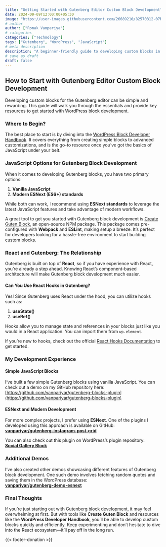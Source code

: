 ```yaml
---
title: "Getting Started with Gutenberg Editor Custom Block Development"
date: 2024-09-09T12:00:00+05:30
image: "https://user-images.githubusercontent.com/26689210/82570312-07baa800-9b9f-11ea-97cd-f553a56709be.png"
# author
author: ["Ronak Vanpariya"]
# categories
categories: ["Technology"]
tags: ["Gutenberg", "WordPress", "JavaScript"]
# meta description
description: "A beginner-friendly guide to developing custom blocks in the WordPress Gutenberg Editor."
# save as draft
draft: false
---
```


## How to Start with Gutenberg Editor Custom Block Development

Developing custom blocks for the Gutenberg editor can be simple and rewarding. This guide will walk you through the essentials and provide key resources to get started with WordPress block development.

### Where to Begin?

The best place to start is by diving into the [WordPress Block Developer Handbook](https://developer.wordpress.org/block-editor/). It covers everything from creating simple blocks to advanced customizations, and is the go-to resource once you’ve got the basics of JavaScript under your belt.

### JavaScript Options for Gutenberg Block Development

When it comes to developing Gutenberg blocks, you have two primary options:

1. **Vanilla JavaScript**
2. **Modern ESNext (ES6+) standards**

While both can work, I recommend using **ESNext standards** to leverage the latest JavaScript features and take advantage of modern workflows.

A great tool to get you started with Gutenberg block development is [Create Guten Block](https://github.com/ahmadawais/create-guten-block), an open-source NPM package. This package comes pre-configured with **Webpack** and **ESLint**, making setup a breeze. It’s perfect for developers looking for a hassle-free environment to start building custom blocks.

### React and Gutenberg: The Relationship

Gutenberg is built on top of **React**, so if you have experience with React, you’re already a step ahead. Knowing React’s component-based architecture will make Gutenberg block development much easier.

#### Can You Use React Hooks in Gutenberg?

Yes! Since Gutenberg uses React under the hood, you can utilize hooks such as:

1. **useState()**
2. **useRef()**

Hooks allow you to manage state and references in your blocks just like you would in a React application. You can import them from `wp.element`.

If you’re new to hooks, check out the official [React Hooks Documentation](https://reactjs.org/docs/hooks-intro.html) to get started.

### My Development Experience

#### Simple JavaScript Blocks

I’ve built a few simple Gutenberg blocks using vanilla JavaScript. You can check out a demo on my GitHub repository here:  
[https://github.com/vanpariyar/gutenberg-blocks-plugin](https://github.com/vanpariyar/gutenberg-blocks-plugin)

#### ESNext and Modern Development

For more complex projects, I prefer using **ESNext**. One of the plugins I developed using this approach is available on GitHub:  
[**vanpariyar/gutenberg-instagram-post-grid**](https://github.com/vanpariyar/gutenberg-instagram-post-grid)

You can also check out this plugin on WordPress’s plugin repository:  
[**Social Gallery Block**](https://wordpress.org/plugins/social-gallery-block)

### Additional Demos

I’ve also created other demos showcasing different features of Gutenberg block development. One such demo involves fetching random quotes and saving them in the WordPress database:  
[**vanpariyar/gutenberg-demo-esnext**](https://github.com/vanpariyar/gutenberg-demo-esnext)

### Final Thoughts

If you’re just starting out with Gutenberg block development, it may feel overwhelming at first. But with tools like **Create Guten Block** and resources like the **WordPress Developer Handbook**, you’ll be able to develop custom blocks quickly and efficiently. Keep experimenting and don’t hesitate to dive into the React ecosystem—it’ll pay off in the long run.

{{< footer-donation >}}
